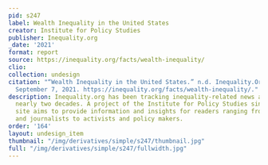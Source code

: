 ```yaml
---
pid: s247
label: Wealth Inequality in the United States
creator: Institute for Policy Studies
publisher: Inequality.org
_date: '2021'
format: report
source: https://inequality.org/facts/wealth-inequality/
clio:
collection: undesign
citation: "“Wealth Inequality in the United States.” n.d. Inequality.Org. Accessed
  September 7, 2021. https://inequality.org/facts/wealth-inequality/."
description: Inequality.org has been tracking inequality-related news and views for
  nearly two decades. A project of the Institute for Policy Studies since 2011, our
  site aims to provide information and insights for readers ranging from educators
  and journalists to activists and policy makers.
order: '164'
layout: undesign_item
thumbnail: "/img/derivatives/simple/s247/thumbnail.jpg"
full: "/img/derivatives/simple/s247/fullwidth.jpg"
---
```

